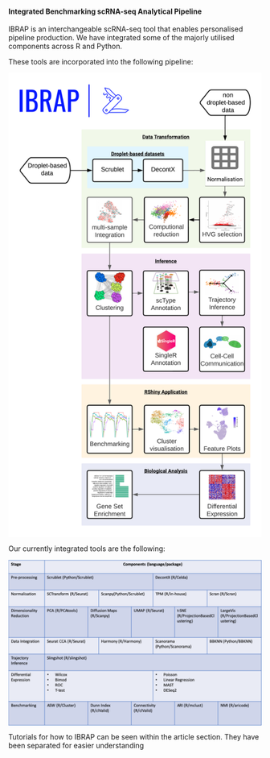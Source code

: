 #### Integrated Benchmarking scRNA-seq Analytical Pipeline

IBRAP is an interchangeable scRNA-seq tool that enables personalised pipeline production. We have integrated some of the majorly utilised components across R and Python. 

These tools are incorporated into the following pipeline: 

<img src="workflow.png" align="middle"/>

Our currently integrated tools are the following:

<img src="new_tools_table.png" align="middle"/>

Tutorials for how to IBRAP can be seen within the article section. They have been separated for easier understanding